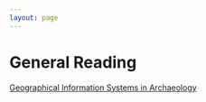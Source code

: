 ```yaml
---
layout: page
---
```


# General Reading
[Geographical Information Systems in Archaeology](https://github.com/ajlauricella/course-in-a-box/blob/gh-pages/img/Wheatley&Gillings%202002%20(1).pdf)
